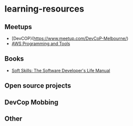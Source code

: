 # learning-resources

## Meetups
- [DevCOP}(https://www.meetup.com/DevCoP-Melbourne/)
- [AWS Programming and Tools](https://www.meetup.com/Melbourne-AWS-Programming-and-Tools-Meetup/)
## Books
- [Soft Skills: The Software Developer's Life Manual](https://www.amazon.com/Soft-Skills-Software-Developers-Manual/dp/B0158SJ3EM)

## Open source projects

## DevCop Mobbing

## Other
